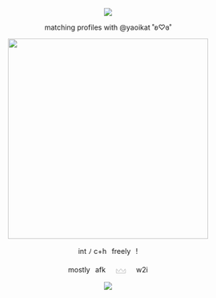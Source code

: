 <p align="center">
  <img src="https://komarev.com/ghpvc/?username=cxstiiel&color=blue&style=plasic&label=𓆩♡𓆪">

<p align="center">
  matching profiles with @yaoikat ˚ʚ♡ɞ˚
</p>

<p align="center">
  <img src="https://media.discordapp.net/attachments/1061108643988242482/1350473098683486248/Untitled37_20250315101748.png?ex=67d6dd95&is=67d58c15&hm=91719b62054b0e9d5f7f9a0f8d383be55662b6b03f140072eec8bbbc47a8d33c&=&format=webp&quality=lossless&width=780&height=780" width="400">
</p>

<p align="center">
int ‎ﾉ ‎c+h⠀freely⠀!
</p>

<p align="center">
mostly⠀afk⠀⠀𓈉⠀⠀w2i
</p>

<p align="center">
<img src="https://spotify-github-profile.kittinanx.com/api/view?uid=8qjzua4g5ryvk12mr2oq10sp4&cover_image=true&theme=natemoo-re&show_offline=false&background_color=121212&interchange=true&bar_color=53b14f&bar_color_cover=true">
</p>
